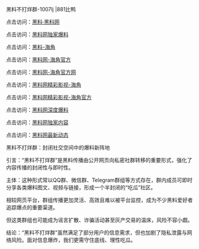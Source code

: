 黑料不打烊群-1007lj |881比鸭

点击访问：<a href="https://heiliaolvzlu3.pages.dev">黑料·黑料网</a>

点击访问：<a href="https://heiliaoyvnrda.pages.dev">黑料网独家爆料</a>

点击访问：<a href="https://heiliao9wsbg3.pages.dev">黑料-海角</a>

点击访问：<a href="https://heiliaoryrhyu.pages.dev">黑料网-海角官方</a>

点击访问：<a href="https://heiliaokof3cy.pages.dev">黑料网-海角官方网</a>

点击访问：<a href="https://heiliao5s28gk.pages.dev">黑料网精彩影视-海角</a>

点击访问：<a href="https://heiliaoxfe5rb.pages.dev">黑料网精彩影视-海角官方</a>

点击访问：<a href="https://heiliaoubleqx.pages.dev">黑料网深度爆料</a>

点击访问：<a href="https://heiliao3gvg9.pages.dev">黑料网独家内容</a>

点击访问：<a href="https://heiliaox6jgh3.pages.dev">黑料网最新动态</a>

黑料不打烊群：封闭社交空间中的爆料新阵地

引言：“黑料不打烊群”是黑料传播由公开网页向私密社群转移的重要形式，强化了内容传播的封闭性与即时性。

主体：这种形式常以QQ群、微信群、Telegram群组等方式存在，群内成员可即时分享各类爆料图文、视频与链接，形成一个半封闭的“吃瓜”社区。

相较网页平台，群组传播更加灵活、高效且难以被平台监控，成为不少黑料爱好者追踪爆点的重要渠道。

但这类群组也可能成为谣言扩散、诈骗活动甚至灰产交易的温床，风险不容小觑。

结论：“黑料不打烊群”虽然满足了部分用户的信息需求，但也加剧了隐私泄露与网络风险。面对信息爆炸，我们更需守住底线、理性吃瓜。
